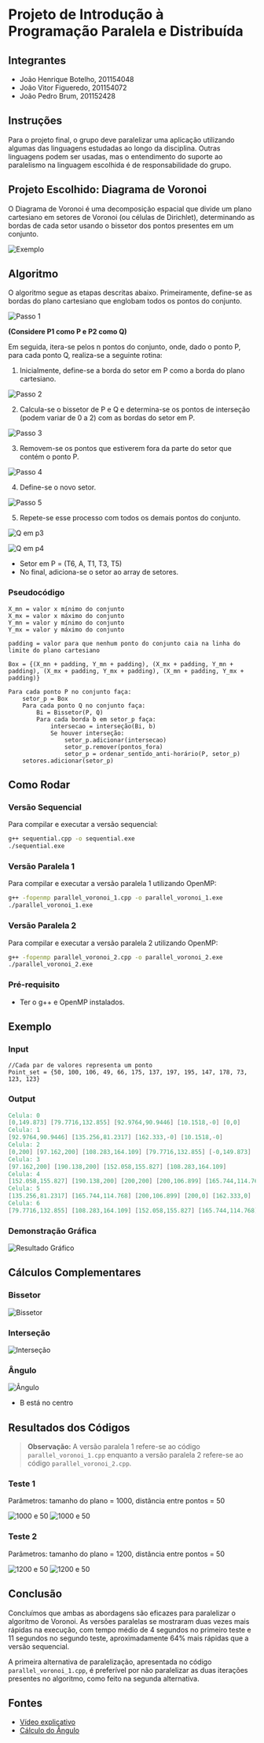 # Projeto de Introdução à Programação Paralela e Distribuída

## Integrantes

- João Henrique Botelho, 201154048
- João Vitor Figueredo, 201154072
- João Pedro Brum, 201152428

## Instruções

Para o projeto final, o grupo deve paralelizar uma aplicação utilizando algumas das linguagens estudadas ao longo da disciplina. Outras linguagens podem ser usadas, mas o entendimento do suporte ao paralelismo na linguagem escolhida é de responsabilidade do grupo.

## Projeto Escolhido: Diagrama de Voronoi

O Diagrama de Voronoi é uma decomposição espacial que divide um plano cartesiano em setores de Voronoi (ou células de Dirichlet), determinando as bordas de cada setor usando o bissetor dos pontos presentes em um conjunto.

![Exemplo](./img/Exemplo_Diagrama_Voronoi.png "Exemplo")

## Algoritmo

O algoritmo segue as etapas descritas abaixo. Primeiramente, define-se as bordas do plano cartesiano que englobam todos os pontos do conjunto.

![Passo 1](./img/Step_1.png "Passo 1")

**(Considere P1 como P e P2 como Q)**

Em seguida, itera-se pelos n pontos do conjunto, onde, dado o ponto P, para cada ponto Q, realiza-se a seguinte rotina:

1. Inicialmente, define-se a borda do setor em P como a borda do plano cartesiano.

![Passo 2](./img/step_n_1.png "Passo 2")

2. Calcula-se o bissetor de P e Q e determina-se os pontos de interseção (podem variar de 0 a 2) com as bordas do setor em P.

![Passo 3](./img/step_n_2.png "Passo 3")

3. Removem-se os pontos que estiverem fora da parte do setor que contém o ponto P.

![Passo 4](./img/step_n_3.png "Passo 4")

4. Define-se o novo setor.

![Passo 5](./img/step_n_4.png "Passo 5")

5. Repete-se esse processo com todos os demais pontos do conjunto.

![Q em p3](./img/step_2.png "Q em p3")

![Q em p4](./img/step_3.png "Q em p4")

- Setor em P = (T6, A, T1, T3, T5)
- No final, adiciona-se o setor ao array de setores.

### Pseudocódigo

```pseudo
X_mn = valor x mínimo do conjunto
X_mx = valor x máximo do conjunto
Y_mn = valor y mínimo do conjunto
Y_mx = valor y máximo do conjunto

padding = valor para que nenhum ponto do conjunto caia na linha do limite do plano cartesiano

Box = {(X_mn + padding, Y_mn + padding), (X_mx + padding, Y_mn + padding), (X_mx + padding, Y_mx + padding), (X_mn + padding, Y_mx + padding)}

Para cada ponto P no conjunto faça:
    setor_p = Box
    Para cada ponto Q no conjunto faça:
        Bi = Bissetor(P, Q)
        Para cada borda b em setor_p faça:
            intersecao = interseção(Bi, b)
            Se houver interseção:
                setor_p.adicionar(intersecao)
                setor_p.remover(pontos_fora)
                setor_p = ordenar_sentido_anti-horário(P, setor_p)
    setores.adicionar(setor_p)
```

## Como Rodar

### Versão Sequencial

Para compilar e executar a versão sequencial:

```bash
g++ sequential.cpp -o sequential.exe
./sequential.exe
```

### Versão Paralela 1

Para compilar e executar a versão paralela 1 utilizando OpenMP:

```bash
g++ -fopenmp parallel_voronoi_1.cpp -o parallel_voronoi_1.exe
./parallel_voronoi_1.exe
```

### Versão Paralela 2

Para compilar e executar a versão paralela 2 utilizando OpenMP:

```bash
g++ -fopenmp parallel_voronoi_2.cpp -o parallel_voronoi_2.exe
./parallel_voronoi_2.exe
```

### Pré-requisito

- Ter o g++ e OpenMP instalados.

## Exemplo

### Input

```
//Cada par de valores representa um ponto
Point_set = {50, 100, 106, 49, 66, 175, 137, 197, 195, 147, 178, 73, 123, 123}
```

### Output

```v
Celula: 0
[0,149.873] [79.7716,132.855] [92.9764,90.9446] [10.1518,-0] [0,0]
Celula: 1
[92.9764,90.9446] [135.256,81.2317] [162.333,-0] [10.1518,-0]
Celula: 2
[0,200] [97.162,200] [108.283,164.109] [79.7716,132.855] [-0,149.873]
Celula: 3
[97.162,200] [190.138,200] [152.058,155.827] [108.283,164.109]
Celula: 4
[152.058,155.827] [190.138,200] [200,200] [200,106.899] [165.744,114.768]
Celula: 5
[135.256,81.2317] [165.744,114.768] [200,106.899] [200,0] [162.333,0]
Celula: 6
[79.7716,132.855] [108.283,164.109] [152.058,155.827] [165.744,114.768] [135.256,81.2317] [92.9764,90.9446]
```

### Demonstração Gráfica

![Resultado Gráfico](./img/Resultadografico.png)

## Cálculos Complementares

### Bissetor

![Bissetor](./img/Bisector.png)

### Interseção

![Interseção](./img/Intersection.png)

### Ângulo

![Ângulo](./img/Angle.png)

- B está no centro

## Resultados dos Códigos

> **Observação:** A versão paralela 1 refere-se ao código `parallel_voronoi_1.cpp` enquanto a versão paralela 2 refere-se ao código `parallel_voronoi_2.cpp`.

### Teste 1

Parâmetros: tamanho do plano = 1000, distância entre pontos = 50

![1000 e 50](./img/1000_50.png)
![1000 e 50](./img/param_1000_50.png)

### Teste 2

Parâmetros: tamanho do plano = 1200, distância entre pontos = 50

![1200 e 50](./img/1200_50.png)
![1200 e 50](./img/param_1200_50.png)

## Conclusão

Concluímos que ambas as abordagens são eficazes para paralelizar o algoritmo de Voronoi. As versões paralelas se mostraram duas vezes mais rápidas na execução, com tempo médio de 4 segundos no primeiro teste e 11 segundos no segundo teste, aproximadamente 64% mais rápidas que a versão sequencial.

A primeira alternativa de paralelização, apresentada no código `parallel_voronoi_1.cpp`, é preferível por não paralelizar as duas iterações presentes no algoritmo, como feito na segunda alternativa.

## Fontes

- [Vídeo explicativo](https://youtu.be/I6Fen2Ac-1U?si=YycZ3wpFmRtNuTD3)
- [Cálculo do Ângulo](https://math.stackexchange.com/questions/361412/finding-the-angle-between-three-points)
